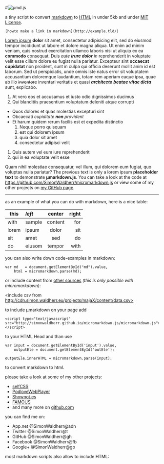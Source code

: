 #![µmd.js](http://simonwaldherr.de/umd.png)

a tiny script to convert [markdown](http://en.wikipedia.org/wiki/Markdown) to [HTML](http://en.wikipedia.org/wiki/HTML) in under 5kb and under [MIT License](http://opensource.org/licenses/MIT).  

```
[howto make a link in markdown](http://example.tld/)
```  

[Lorem ipsum](http://en.wikipedia.org/wiki/Lorem_ipsum) **dolor** sit amet, consectetur adipisicing elit, sed do eiusmod tempor incididunt ut labore et dolore magna aliqua. Ut enim ad minim veniam, quis nostrud exercitation ullamco laboris nisi ut aliquip ex ea **commodo** consequat. Duis *aute **irure dolor** in* reprehenderit in voluptate velit esse cillum dolore eu fugiat nulla pariatur. Excepteur sint **occaecat cupidatat** non proident, sunt in culpa qui officia deserunt mollit anim id est laborum.
Sed ut perspiciatis, unde omnis iste natus error sit voluptatem accusantium doloremque laudantium, totam rem aperiam eaque ipsa, quae ab illo ~~inventore~~ inventari veritatis et quasi ***architecto beatae vitae dicta*** sunt, explicabo.

1. At vero eos et accusamus et iusto odio dignissimos ducimus
1. Qui blanditiis praesentium voluptatum deleniti atque corrupti
  * Quos dolores et quas molestias excepturi sint
  * Obcaecati *cupiditate **non** provident*
  * Et harum quidem rerum facilis est et expedita distinctio
    1. Neque porro quisquam
    2. est qui dolorem ipsum
    3. quia dolor sit amet
    4. consectetur adipisci velit
1. Quis autem vel eum iure reprehenderit
1. qui in ea voluptate velit esse

Quam nihil molestiae consequatur, vel illum, qui dolorem eum fugiat, quo voluptas nulla pariatur?
The previous text is only a lorem ipsum **placeholder text** to demonstrate **µmarkdown.js**. You can take a look at the code at <https://github.com/SimonWaldherr/micromarkdown.js> or view some of my other projects on [my GitHub page](https://github.com/SimonWaldherr/).  

---

as an example of what you can do with markdown, here is a nice table:  

this | *left* | center   | right
-----|:-------|:--------:|------:
with | sample | content  | for
lorem| ipsum  | dolor    | sit
sit  | amet   | sed      | do
do   | eiusom | tempor   | with

you can also write down code-examples in markdown:  

```
var md   = document.getElementById("md").value,
    html = micromarkdown.parse(md);

```

or include content from [other sources][source] *(this is only possible with micromarkdown)*:  

[source]: http://cdn.simon.waldherr.eu/projects/majaX/content/data.csv
<include csv from http://cdn.simon.waldherr.eu/projects/majaX/content/data.csv>

to include µmarkdown on your page add  

```
<script type="text/javascript" 
src="http://simonwaldherr.github.io/micromarkdown.js/micromarkdown.js">
</script>
```  

to your HTML Head and than use  

```
var input = document.getElementById('input').value,
    outputEle = document.getElementById('outEle');

outputEle.innerHTML = micromarkdown.parse(input);
```  

to convert markdown to html.  

please take a look at some of my other projects:

* [selfCSS](http://selfcss.org/)
* [PodloveWebPlayer](http://podlove.org/podlove-web-player/)
* [Shownot.es](http://shownot.es/)
* [FAMOUS](http://famous-project.org/)
* and many more on [github.com](https://github.com/SimonWaldherr?tab=repositories)

you can find me on:

* App.net @SimonWaldherr@adn
* Twitter @SimonWaldherr@t
* GitHub @SimonWaldherr@gh
* Facebook @SimonWaldherr@fb
* Google+ @SimonWaldherr@gp

most markdown scripts also allow to include HTML:  
